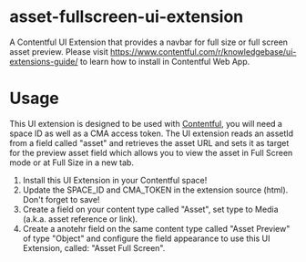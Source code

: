 # asset-fullscreen-ui-extension
A Contentful UI Extension that provides a navbar for full size or full screen asset preview. 
Please visit https://www.contentful.com/r/knowledgebase/ui-extensions-guide/ to learn how to install in Contentful Web App.

# Usage
This UI extension is designed to be used with  [Contentful](http://www.contentful.com), you will need a space ID as well as a CMA access token. The UI extension reads an assetId from a field called "asset" and retrieves the asset URL and sets it as target for the preview asset field which allows you to view the asset in Full Screen mode or at Full Size in a new tab.

1. Install this UI Extension in your Contentful space!
2. Update the SPACE_ID and CMA_TOKEN in the extension source (html). Don't forget to save!
2. Create a field on your content type called "Asset", set type to Media (a.k.a. asset reference or link).
3. Create a anotehr field on the same content type called "Asset Preview" of type "Object" and configure the field appearance to use this UI Extension, called: "Asset Full Screen".
